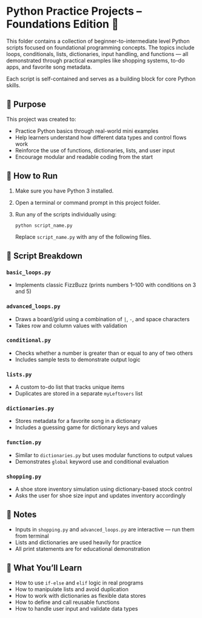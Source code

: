 # Python Practice Projects – Foundations Edition 🧱

This folder contains a collection of beginner-to-intermediate level Python scripts focused on foundational programming concepts. The topics include loops, conditionals, lists, dictionaries, input handling, and functions — all demonstrated through practical examples like shopping systems, to-do apps, and favorite song metadata.

Each script is self-contained and serves as a building block for core Python skills.

## 🎯 Purpose

This project was created to:

- Practice Python basics through real-world mini examples  
- Help learners understand how different data types and control flows work  
- Reinforce the use of functions, dictionaries, lists, and user input  
- Encourage modular and readable coding from the start  

## 🧱 How to Run

1. Make sure you have Python 3 installed.  
2. Open a terminal or command prompt in this project folder.  
3. Run any of the scripts individually using:

   ```
   python script_name.py
   ```

   Replace `script_name.py` with any of the following files.

## 🚀 Script Breakdown

### `basic_loops.py`
- Implements classic FizzBuzz (prints numbers 1–100 with conditions on 3 and 5)

### `advanced_loops.py`
- Draws a board/grid using a combination of `|`, `-`, and space characters
- Takes row and column values with validation

### `conditional.py`
- Checks whether a number is greater than or equal to any of two others
- Includes sample tests to demonstrate output logic

### `lists.py`
- A custom to-do list that tracks unique items
- Duplicates are stored in a separate `myLeftovers` list

### `dictionaries.py`
- Stores metadata for a favorite song in a dictionary
- Includes a guessing game for dictionary keys and values

### `function.py`
- Similar to `dictionaries.py` but uses modular functions to output values
- Demonstrates `global` keyword use and conditional evaluation

### `shopping.py`
- A shoe store inventory simulation using dictionary-based stock control
- Asks the user for shoe size input and updates inventory accordingly

## 📌 Notes

- Inputs in `shopping.py` and `advanced_loops.py` are interactive — run them from terminal
- Lists and dictionaries are used heavily for practice
- All print statements are for educational demonstration

## 🧠 What You’ll Learn

- How to use `if-else` and `elif` logic in real programs  
- How to manipulate lists and avoid duplication  
- How to work with dictionaries as flexible data stores  
- How to define and call reusable functions  
- How to handle user input and validate data types  
